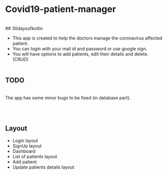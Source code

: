 # Covid19-patient-manager
<br>
## 30daysofkotlin

* This app is created to help the doctors manage the coronavirus affected patient. <br>
* You can login with your mail id and password or use google sign. <br>
* You will have options to add patients, edit their details and delete. (CRUD) 
<br><br>


## TODO 
<br>
The app has some minor bugs to be fixed (in database part).

<br><br>

## Layout

* Login layout
* SignUp layout
* Dashboard
* List of patients layout
* Add patient
* Update patients details layout






